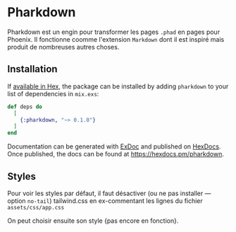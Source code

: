 # Pharkdown

Pharkdown est un engin pour transformer les pages `.phad` en pages pour Phoenix. Il fonctionne coomme l'extension `Markdown` dont il est inspiré mais produit de nombreuses autres choses.

## Installation

If [available in Hex](https://hex.pm/docs/publish), the package can be installed
by adding `pharkdown` to your list of dependencies in `mix.exs`:

```elixir
def deps do
  [
    {:pharkdown, "~> 0.1.0"}
  ]
end
```

Documentation can be generated with [ExDoc](https://github.com/elixir-lang/ex_doc)
and published on [HexDocs](https://hexdocs.pm). Once published, the docs can
be found at <https://hexdocs.pm/pharkdown>.

## Styles

Pour voir les styles par défaut, il faut désactiver (ou ne pas installer — option `no-tail`) tailwind.css en ex-commentant les lignes du fichier `assets/css/app.css`

On peut choisir ensuite son style {pas encore en fonction}.